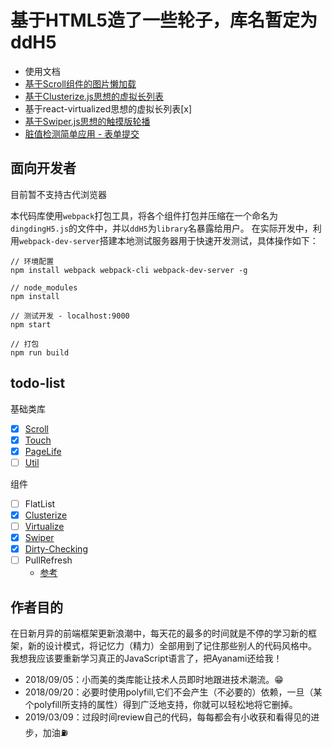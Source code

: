 # 基于HTML5造了一些轮子，库名暂定为ddH5 
 - 使用文档
 - [基于Scroll组件的图片懒加载](https://1uokun.github.io/h5/dist/)
 - [基于Clusterize.js思想的虚拟长列表](https://1uokun.github.io/h5/dist/components/clusterize.html)
 - 基于react-virtualized思想的虚拟长列表[x]
 - [基于Swiper.js思想的触摸版轮播](https://1uokun.github.io/h5/dist/components/swiper.html)
 - [脏值检测简单应用 - 表单提交](https://1uokun.github.io/h5/dist/components/dirty-checking.html)

## 面向开发者
目前暂不支持古代浏览器

本代码库使用`webpack`打包工具，将各个组件打包并压缩在一个命名为`dingdingH5.js`的文件中，并以`ddH5`为`library`名暴露给用户。
在实际开发中，利用`webpack-dev-server`搭建本地测试服务器用于快速开发测试，具体操作如下：
```
// 环境配置
npm install webpack webpack-cli webpack-dev-server -g 

// node_modules
npm install

// 测试开发 - localhost:9000
npm start

// 打包
npm run build
```

## todo-list
基础类库
 - [x] [Scroll](https://github.com/1uokun/h5/blob/master/src/base/scroll.js)
 - [x] [Touch](https://github.com/1uokun/h5/blob/master/src/base/touch.js)
 - [x] [PageLife](https://github.com/1uokun/h5/blob/master/src/base/pagelife.js)
 - [ ] [Util](https://github.com/1uokun/h5/blob/master/src/base/util.js)
 
组件
 - [ ] FlatList
 - [x] [Clusterize](https://github.com/1uokun/h5/blob/master/src/components/clusterize.js)
 - [ ] [Virtualize](https://github.com/1uokun/h5/blob/master/src/components/virtualize.js)
 - [x] [Swiper](https://github.com/1uokun/h5/blob/master/src/components/swiper.js)
 - [x] [Dirty-Checking](https://github.com/1uokun/h5/blob/master/src/components/dirtycheck.js)
 - [ ] PullRefresh
    - [参考](http://www.alloyteam.com/author/tat-tennylv/)
    
## 作者目的
在日新月异的前端框架更新浪潮中，每天花的最多的时间就是不停的学习新的框架，新的设计模式，将记忆力（精力）全部用到了记住那些别人的代码风格中。
我想我应该要重新学习真正的JavaScript语言了，把Ayanami还给我！

 - 2018/09/05：小而美的类库能让技术人员即时地跟进技术潮流。😁
 - 2018/09/20：必要时使用polyfill,它们不会产生（不必要的）依赖，一旦（某个polyfill所支持的属性）得到广泛地支持，你就可以轻松地将它删掉。
 - 2019/03/09：过段时间review自己的代码，每每都会有小收获和看得见的进步，加油⛽